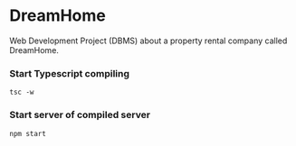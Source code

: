 # DreamHome
Web Development Project (DBMS) about a property rental company called DreamHome.
### Start Typescript compiling

```
tsc -w 
```
### Start server of compiled server
```
npm start
```

